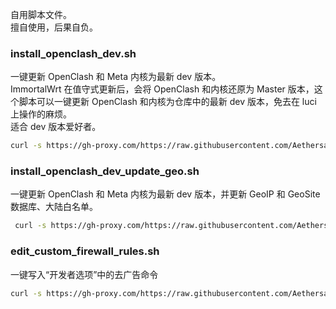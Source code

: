 自用脚本文件。  
擅自使用，后果自负。  


### install_openclash_dev.sh  
一键更新 OpenClash 和 Meta 内核为最新 dev 版本。  
ImmortalWrt 在值守式更新后，会将 OpenClash 和内核还原为 Master 版本，这个脚本可以一键更新 OpenClash 和内核为仓库中的最新 dev 版本，免去在 luci 上操作的麻烦。  
适合 dev 版本爱好者。  
```bash
curl -s https://gh-proxy.com/https://raw.githubusercontent.com/Aethersailor/Custom_OpenClash_Rules/refs/heads/main/shell/install_openclash_dev.sh | sh
```

### install_openclash_dev_update_geo.sh
一键更新 OpenClash 和 Meta 内核为最新 dev 版本，并更新 GeoIP 和 GeoSite 数据库、大陆白名单。  
```bash
 curl -s https://gh-proxy.com/https://raw.githubusercontent.com/Aethersailor/Custom_OpenClash_Rules/refs/heads/main/shell/install_openclash_dev_update_geo.sh | sh
 ```

### edit_custom_firewall_rules.sh
一键写入“开发者选项”中的去广告命令  
```bash
curl -s https://gh-proxy.com/https://raw.githubusercontent.com/Aethersailor/Custom_OpenClash_Rules/refs/heads/main/shell/edit_custom_firewall_rules.sh | sh
```
